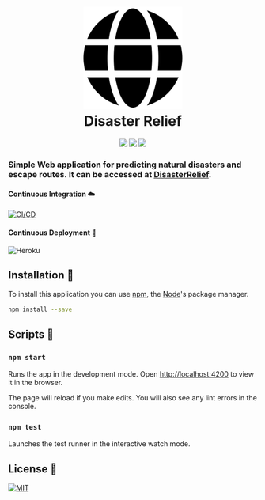 <h1 align="center">
	<img src="dist/img/logo.svg?sanitize=true" alt="DisasterRelief" width="200">
	<br>
	Disaster Relief
</h1>
<h4 align="center">
	<img src="https://forthebadge.com/images/badges/made-with-javascript.svg"/>
	<img src="https://forthebadge.com/images/badges/uses-html.svg"/>
    <img src="https://forthebadge.com/images/badges/uses-css.svg"/>
</h4>

### Simple Web application for predicting natural disasters and escape routes. It can be accessed at [DisasterRelief](https://disaster-relief-web.herokuapp.com).

#### Continuous Integration ☁️

[![CI/CD](<https://github.com/robertene1994/disaster-relief/workflows/DevOps%20(CI/CD)%20%E2%98%81%EF%B8%8F/badge.svg>)](https://github.com/robertene1994/disaster-relief/actions?query=workflow%3A%22DevOps+%28CI%2FCD%29+%E2%98%81%EF%B8%8F%22)

#### Continuous Deployment 🚀

![Heroku](https://heroku-badge.herokuapp.com/?app=disaster-relief-web)

## Installation 🔧

To install this application you can use [npm](https://www.npmjs.com/), the [Node](https://nodejs.org/)'s package manager.

```bash
npm install --save
```

## Scripts 📜

### `npm start`

Runs the app in the development mode.
Open [http://localhost:4200](http://localhost:4200) to view it in the browser.

The page will reload if you make edits.
You will also see any lint errors in the console.

### `npm test`

Launches the test runner in the interactive watch mode.

## License 🔑

[![MIT](https://badges.frapsoft.com/os/mit/mit.svg?v=102)](LICENSE)
